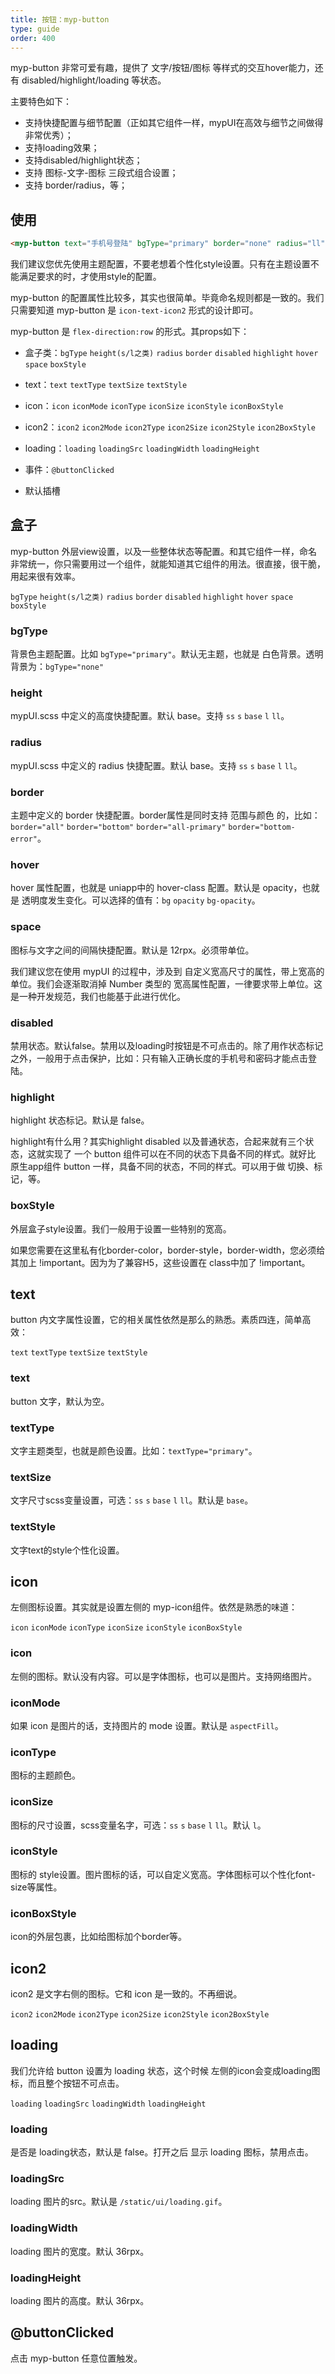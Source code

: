 ```yaml
---
title: 按钮：myp-button
type: guide
order: 400
---
```


myp-button 非常可爱有趣，提供了 文字/按钮/图标 等样式的交互hover能力，还有 disabled/highlight/loading 等状态。

主要特色如下：

- 支持快捷配置与细节配置（正如其它组件一样，mypUI在高效与细节之间做得非常优秀）；
- 支持loading效果；
- 支持disabled/highlight状态；
- 支持 图标-文字-图标 三段式组合设置；
- 支持 border/radius，等；

## 使用

```html
<myp-button text="手机号登陆" bgType="primary" border="none" radius="ll" @buttonClicked="toPhoneLogin"></myp-button>
```

<p class="tip">我们建议您优先使用主题配置，不要老想着个性化style设置。只有在主题设置不能满足要求的时，才使用style的配置。</p>

myp-button 的配置属性比较多，其实也很简单。毕竟命名规则都是一致的。我们只需要知道 myp-button 是 `icon-text-icon2` 形式的设计即可。

myp-button 是 `flex-direction:row` 的形式。其props如下：

- 盒子类：`bgType` `height(s/l之类)` `radius` `border` `disabled` `highlight` `hover` `space` `boxStyle`

- text：`text` `textType` `textSize` `textStyle`

- icon：`icon` `iconMode` `iconType` `iconSize` `iconStyle` `iconBoxStyle`

- icon2：`icon2` `icon2Mode` `icon2Type` `icon2Size` `icon2Style` `icon2BoxStyle`

- loading：`loading` `loadingSrc` `loadingWidth` `loadingHeight`

- 事件：`@buttonClicked`

- 默认插槽

## 盒子

myp-button 外层view设置，以及一些整体状态等配置。和其它组件一样，命名非常统一，你只需要用过一个组件，就能知道其它组件的用法。很直接，很干脆，用起来很有效率。

`bgType` `height(s/l之类)` `radius` `border` `disabled` `highlight` `hover` `space` `boxStyle`

### bgType

背景色主题配置。比如 `bgType="primary"`。默认无主题，也就是 白色背景。透明背景为：`bgType="none"`

### height

mypUI.scss 中定义的高度快捷配置。默认 base。支持 `ss` `s` `base` `l` `ll`。

### radius

mypUI.scss 中定义的 radius 快捷配置。默认 base。支持 `ss` `s` `base` `l` `ll`。

### border

主题中定义的 border 快捷配置。border属性是同时支持 范围与颜色 的，比如：`border="all"` `border="bottom"` `border="all-primary"` `border="bottom-error"`。

### hover

hover 属性配置，也就是 uniapp中的 hover-class 配置。默认是 opacity，也就是 透明度发生变化。可以选择的值有：`bg` `opacity` `bg-opacity`。

### space

图标与文字之间的间隔快捷配置。默认是 12rpx。必须带单位。

<p class="tip">我们建议您在使用 mypUI 的过程中，涉及到 自定义宽高尺寸的属性，带上宽高的单位。我们会逐渐取消掉 Number 类型的 宽高属性配置，一律要求带上单位。这是一种开发规范，我们也能基于此进行优化。</p>

### disabled

禁用状态。默认false。禁用以及loading时按钮是不可点击的。除了用作状态标记之外，一般用于点击保护，比如：只有输入正确长度的手机号和密码才能点击登陆。

### highlight

highlight 状态标记。默认是 false。

<p class="tip">highlight有什么用？其实highlight disabled 以及普通状态，合起来就有三个状态，这就实现了 一个 button 组件可以在不同的状态下具备不同的样式。就好比 原生app组件 button 一样，具备不同的状态，不同的样式。可以用于做 切换、标记，等。</p>

### boxStyle

外层盒子style设置。我们一般用于设置一些特别的宽高。

<p class="tip">如果您需要在这里私有化border-color，border-style，border-width，您必须给其加上 !important。因为为了兼容H5，这些设置在 class中加了 !important。</p>

## text

button 内文字属性设置，它的相关属性依然是那么的熟悉。素质四连，简单高效：

`text` `textType` `textSize` `textStyle`

### text

button 文字，默认为空。

### textType

文字主题类型，也就是颜色设置。比如：`textType="primary"`。

### textSize

文字尺寸scss变量设置，可选：`ss` `s` `base` `l` `ll`。默认是 `base`。

### textStyle

文字text的style个性化设置。

## icon

左侧图标设置。其实就是设置左侧的 myp-icon组件。依然是熟悉的味道：

`icon` `iconMode` `iconType` `iconSize` `iconStyle` `iconBoxStyle`

### icon

左侧的图标。默认没有内容。可以是字体图标，也可以是图片。支持网络图片。

### iconMode

如果 icon 是图片的话，支持图片的 mode 设置。默认是 `aspectFill`。

### iconType

图标的主题颜色。

### iconSize

图标的尺寸设置，scss变量名字，可选：`ss` `s` `base` `l` `ll`。默认 `l`。

### iconStyle

图标的 style设置。图片图标的话，可以自定义宽高。字体图标可以个性化font-size等属性。

### iconBoxStyle

icon的外层包裹，比如给图标加个border等。

## icon2

icon2 是文字右侧的图标。它和 icon 是一致的。不再细说。

`icon2` `icon2Mode` `icon2Type` `icon2Size` `icon2Style` `icon2BoxStyle`

## loading

我们允许给 button 设置为 loading 状态，这个时候 左侧的icon会变成loading图标，而且整个按钮不可点击。

`loading` `loadingSrc` `loadingWidth` `loadingHeight`

### loading

是否是 loading状态，默认是 false。打开之后 显示 loading 图标，禁用点击。

### loadingSrc

loading 图片的src。默认是 `/static/ui/loading.gif`。

### loadingWidth

loading 图片的宽度。默认 36rpx。

### loadingHeight

loading 图片的高度。默认 36rpx。

## @buttonClicked

点击 myp-button 任意位置触发。
